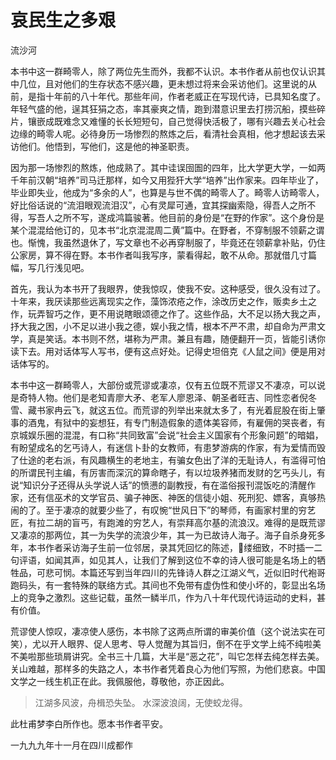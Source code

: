 ﻿# 哀民生之多艰

流沙河

本书中这一群畸零人，除了两位先生而外，我都不认识。本书作者从前也仅认识其中几位，且对他们的生存状态不感兴趣，更未想过将来会采访他们。这里说的从前，是指十年前的八十年代。那些年间，作者老威正在写现代诗，已具知名度了。年轻气盛的他，逞其狂狷之态，率其豪爽之情，跑到潜意识里去打捞沉船，摸些碎片，镶嵌成既难念又难懂的长长短短句，自己觉得快活极了，哪有兴趣去关心社会边缘的畸零人呢。必待身历一场惨烈的熬炼之后，看清社会真相，他才想起该去采访他们。他悟到，写他们，这是他的神圣职责。

因为那一场惨烈的熬炼，他成熟了。其中诖误囹圄的四年，比大学更大学，一如两千年前汉朝“培养”司马迁那样，如今又用狴犴大学“培养”出作家来。四年毕业了，毕业即失业，他成为“多余的人”，也算是与世不偶的畸零人了。畸零人访畸零人，好比俗话说的“流泪眼观流泪汉”，心有灵犀可通，宜其探幽索隐，得吾人之所不得，写吾人之所不写，遂成鸿篇骏著。他目前的身份是“在野的作家”。这个身份是某个混混给他订的，见本书“北京混混周二黄”篇中。在野者，不穿制服不领薪之谓也。惭愧，我虽然退休了，写文章也不必再穿制服了，毕竟还在领薪拿补贴，仍住公家房，算不得在野。本书作者叫我写序，蒙看得起，敢不从命。那就借几寸篇幅，写几行浅见吧。

首先，我认为本书开了我眼界，使我惊叹，使我不安。这种感受，很久没有过了。十年来，我厌读那些远离现实之作，藻饰浓疮之作，涂改历史之作，贩卖乡土之作，玩弄智巧之作，更不用说瞎眼颂德之作了。这些作品，大不足以扬大我之声，抒大我之困，小不足以进小我之德，娱小我之情，根本不严不肃，却自命为严肃文学，真是笑话。本书则不然，堪称为严肃。兼且有趣，随便翻开一页，皆能引诱你读下去。用对话体写人写书，便有这点好处。记得史坦倍克《人鼠之间》便是用对话体写的。

本书中这一群畸零人，大部份或荒谬或凄凉，仅有五位既不荒谬又不凄凉，可以说是奇特人物。他们是老知青廖大矛、老军人廖恩泽、朝圣者旺吉、同性恋者倪冬雪、藏书家冉云飞，就这五位。而荒谬的列举出来就太多了，有光着屁股在街上肇事的酒鬼，有狱中的妄想狂，有专门制造假象的遗体美容师，有雇佣的哭丧者，有京城娱乐圈的混混，有口称“共同致富”会说“社会主义国家有个形象问题”的暗娼，有盼望成名的乞丐诗人，有迷信卜卦的女教师，有患梦游病的作家，有为爱情而毁了仕途的老右派，有风趣横生的老地主，有骗女色出了洋的无耻诗人，有滥得可怕的所谓民刊主编，有厉害而深沉的算命瞎子，有以垃圾养猪而发财的乞丐头儿，有说“知识分子还得从头学说人话”的愤懑的副教授，有在滥俗报刊混饭吃的清醒作家，还有信巫术的文学官员、骗子神医、神医的信徒小姐、死刑犯、嫖客，真够热闹的了。至于凄凉的就要少些了，有叹惋“世风日下”的琴师，有画家村里的穷艺匠，有拉二胡的盲丐，有跑滩的穷艺人，有崇拜高尔基的流浪汉。难得的是既荒谬又凄凉的那两位，其一为失学的流浪少年，其一为已故诗人海子。海子自杀身死多年，本书作者采访海子生前一位邻居，录其凭回忆的陈述，缕细致，不时插一二句评语，如闻其声，如见其人，让我们了解到这位不幸的诗人很可能是名场上的牺牲品，可悲可悯。本篇还写到当年四川的先锋诗人群之江湖义气，近似旧时代袍哥跑码头，有一套特殊的联络方式。其间也不免带有虚伪性和使小坏的，彰显出名场上的竞争之激烈。这些记载，虽然一鳞半爪，作为八十年代现代诗运动的史料，甚有价值。

荒谬使人惊叹，凄凉使人感伤，本书除了这两点所谓的审美价值（这个说法实在可笑），尤以开人眼界、促人思考、导人觉醒为其旨归，倒不在乎文学上纯不纯啦美不美啦那些琐屑讲究。全书三十几篇，大半是“恶之花”，叫它怎样去纯怎样去美。关山难越，那样多的失路之人，本书作者凭着良心为他们写照，为他们悲哀。中国文学之一线生机正在此。我佩服他，尊敬他，亦正因此。

> 江湖多风波，舟楫恐失坠。
> 水深波浪阔，无使蛟龙得。

此杜甫梦李白所作也。愿本书作者平安。

一九九九年十一月在四川成都作
